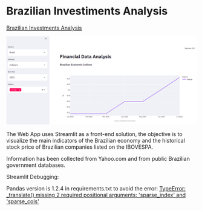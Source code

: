 # Brazilian Investiments Analysis

<a href="https://share.streamlit.io/marcosrmg/investments/src/app.py" target="_blank">Brazilian Investments Analysis</a>

![alt_text](img/financial_analysis.png)

The Web App uses Streamlit as a front-end solution, the objective is to visualize the main indicators of the Brazilian economy and the historical stock price of Brazilian companies listed on the IBOVESPA.

Information has been collected from Yahoo.com and from public Brazilian government databases.



Streamlit Debugging:

Pandas version is 1.2.4 in requirements.txt to avoid the error: <a href="https://discuss.streamlit.io/t/getiing-an-error-after-deployment-of-streamlit-c/14674" target="_blank">TypeError: _translate() missing 2 required positional arguments: 'sparse_index' and 'sparse_cols'</a>